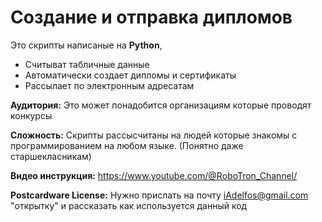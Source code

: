 # Cоздание и отправка  дипломов

Это скрипты написаные на **Python**,

* Считыват табличные данные
* Автоматически создает дипломы и сертификаты
* Рассылает по электронным адресатам

**Аудитория:**
Это может понадобится организациям которые проводят
конкурсы

**Сложность:**
Скрипты рассысчитаны на людей которые знакомы с программированием
на любом языке. (Понятно даже старшекласникам)

**Видео инструкция:**
https://www.youtube.com/@RoboTron_Channel/

**Postcardware License:**
Нужно прислать на почту iAdelfos@gmail.com "открытку" и рассказать как используется
данный код
